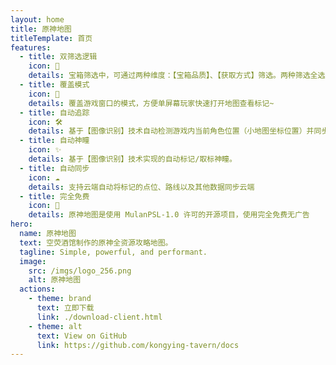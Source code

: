 ```yaml
---
layout: home
title: 原神地图
titleTemplate: 首页
features:
  - title: 双筛选逻辑
    icon: 🦾
    details: 宝箱筛选中，可通过两种维度：【宝箱品质】、【获取方式】筛选。两种筛选全选后均显示仅该区域全部【宝箱、宝箱相关】点位
  - title: 覆盖模式
    icon: 🎪
    details: 覆盖游戏窗口的模式，方便单屏幕玩家快速打开地图查看标记~
  - title: 自动追踪
    icon: 🛠
    details: 基于【图像识别】技术自动检测游戏内当前角色位置（小地图坐标位置）并同步显示到【地图客户端】上，就像游戏内地图一样。
  - title: 自动神瞳
    icon: ✨
    details: 基于【图像识别】技术实现的自动标记/取标神瞳。
  - title: 自动同步
    icon: ☁️
    details: 支持云端自动将标记的点位、路线以及其他数据同步云端
  - title: 完全免费
    icon: 🎉
    details: 原神地图是使用 MulanPSL-1.0 许可的开源项目，使用完全免费无广告
hero:
  name: 原神地图
  text: 空荧酒馆制作的原神全资源攻略地图。
  tagline: Simple, powerful, and performant.
  image:
    src: /imgs/logo_256.png
    alt: 原神地图
  actions:
    - theme: brand
      text: 立即下载
      link: ./download-client.html
    - theme: alt
      text: View on GitHub
      link: https://github.com/kongying-tavern/docs
---
```

